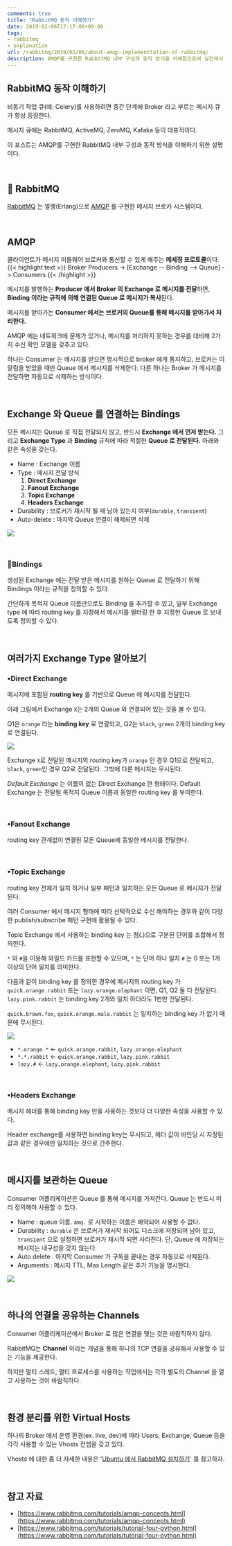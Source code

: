 ```yaml
---
comments: true
title: "RabbitMQ 동작 이해하기"
date: 2019-02-06T17:17:00+09:00
tags:
- rabbitmq
- explanation
url: /rabbitmq/2019/02/06/about-amqp-implementtation-of-rabbitmq/
description: AMQP를 구현한 RabbitMQ 내부 구성과 동작 방식을 이해함으로써 실전에서 RabbitMQ를 운영하기 위한 기초를 다진다.
---
```

## RabbitMQ 동작 이해하기

비동기 작업 큐(예: Celery)를 사용하려면 중간 단계에 Broker 라고 부르는 메시지 큐가 항상 등장한다.

메시지 큐에는 RabbitMQ, ActiveMQ, ZeroMQ, Kafaka 등이 대표적이다. 

이 포스트는 AMQP를 구현한 RabbitMQ 내부 구성과 동작 방식을 이해하기 위한 설명이다.

<br>

## 🐰 RabbitMQ

[RabbitMQ](https://www.rabbitmq.com/) 는 얼랭(Erlang)으로 [AMQP](https://ko.wikipedia.org/wiki/AMQP) 를 구현한 메시지 브로커 시스템이다.

<br>

## AMQP

클라이언트가 메시지 미들웨어 브로커와 통신할 수 있게 해주는 **메세징 프로토콜**이다. 
{{< highlight text >}}
                          Broker
Producers -> [Exchange -- Binding --> Queue] -> Consumers
{{< /highlight >}}

메시지를 발행하는 **Producer 에서 Broker 의 Exchange 로 메시지를 전달**하면, **Binding 이라는 규칙에 의해  연결된  Queue 로 메시지가 복사**된다.

메시지를 받아가는 **Consumer 에서는 브로커의 Queue를 통해 메시지를 받아가서 처리한다.**

AMQP 에는 네트워크에 문제가 있거나, 메시지를 처리하지 못하는 경우를 대비해 2가지 수신 확인 모델을 갖추고 있다.

하나는 Consumer 는 메시지를 받으면 명시적으로 broker 에게 통지하고, 브로커는 이 알림을 받았을 때만 Queue 에서 메시지를 삭제한다. 다른 하나는 Broker 가 메시지를 전달하면 자동으로 삭제하는 방식이다.

<br>

## Exchange 와 Queue 를 연결하는 Bindings

모든 메시지는 Queue 로 직접 전달되지 않고, 반드시 **Exchange 에서 먼저 받는다.** 그리고 **Exchange Type** 과 **Binding** 규칙에 따라 적절한 **Queue 로 전달된다.** 아래와 같은 속성을 갖는다. 

- Name : Exchange 이름
- Type : 메시지 전달 방식
    1. **Direct Exchange**
    2. **Fanout Exchange**
    3. **Topic Exchange**
    4. **Headers Exchange**
- Durability : 브로커가 재시작 될 때 남아 있는지 여부(`durable`, `transient`)
- Auto-delete : 마지막 Queue 연결이 해제되면 삭제

![](/images/rabbitmq-exchange.png)

<br>

### 🔗Bindings

생성된 Exchange 에는 전달 받은 메시지를 원하는 Queue 로 전달하기 위해 Bindings 이라는 규칙을 정의할 수 있다. 

간단하게 목적지 Queue 이름만으로도 Binding 을 추가할 수 있고, 일부 Exchange type 에 따라 routing key 를 지정해서 메시지를 필터링 한 후 지정한 Queue 로 보내도록 정의할 수 있다.

<br>

## 여러가지 Exchange Type 알아보기

### •Direct Exchange

메시지에 포함된 **routing key** 를 기반으로 Queue 에 메시지를 전달한다. 

아래 그림에서 Exchange `X`는 2개의 Queue 와 연결되어 있는 것을 볼 수 있다.

Q1은 `orange` 라는 **binding key** 로 연결되고, Q2는 `black`, `green` 2개의 binding key 로 연결된다. 

![](https://www.rabbitmq.com/img/tutorials/direct-exchange.png)

Exchange `X`로 전달된 메시지의 routing key가  `orange` 인 경우 Q1으로 전달되고,  `black`, `green`인 경우 Q2로 전달된다. 그밖에 다른 메시지는 무시된다.

*Default Exchange* 는 이름이 없는 Direct Exchange 한 형태이다. Default Exchange 는 전달될 목적지 Queue 이름과 동일한 routing key 를 부여한다.

<br>

### •Fanout Exchange

routing key 관계없이 연결된 모든 Queue에 동일한 메시지를 전달한다. 

<br>

### •Topic Exchange

routing key 전체가 일치 하거나 일부 패턴과 일치하는 모든 Queue 로 메시지가 전달된다.

여러 Consumer 에서 메시지 형태에 따라 선택적으로 수신 해야하는 경우와 같이 다양한 publish/subscribe 패턴 구현에 활용될 수 있다.

Topic Exchange 에서 사용하는 binding key 는 점(.)으로 구분된 단어를 조합해서 정의한다.

 `*` 와 `#`을 이용해 와일드 카드를 표현할 수 있으며, `*` 는 단어 하나 일치 `#` 는 0 또는 1개 이상의 단어 일치를 의미한다. 

다음과 같이 binding key 를 정의한 경우에 메시지의 routing key 가 `quick.orange.rabbit` 또는 `lazy.orange.elephant` 이면, Q1, Q2 둘 다 전달된다. `lazy.pink.rabbit` 는 binding key 2개와 일치 하더라도 1번만 전달된다.

`quick.brown.fox`, `quick.orange.male.rabbit` 는 일치하는 binding key 가 없기 때문에 무시된다.

![](https://www.rabbitmq.com/img/tutorials/python-five.png)

- `*.orange.*`  ← `quick.orange.rabbit`, `lazy.orange.elephant`
- `*.*.rabbit` ← `quick.orange.rabbit`, `lazy.pink.rabbit`
- `lazy.#` ← `lazy.orange.elephant`, `lazy.pink.rabbit`

<br>

### •Headers Exchange

메시지 헤더를 통해 binding key 만을 사용하는 것보다 더 다양한 속성을 사용할 수 있다.

Header exchange를 사용하면 binding key는 무시되고, 헤더 값이 바인딩 시 지정된 값과 같은 경우에만 일치하는 것으로 간주한다.

<br>

## 메시지를 보관하는 Queue

Consumer 어플리케이션은 Queue 를 통해 메시지를 가져간다. Queue 는 반드시 미리 정의해야 사용할 수 있다. 

- Name : queue 이름. `amq.` 로 시작하는 이름은 예약되어 사용할 수 없다.
- Durability : `durable` 은 브로커가 재시작 되어도 디스크에 저장되어 남아 있고, `transient` 으로 설정하면 브로커가 재시작 되면 사라진다. 단, Queue 에 저장되는 메시지는 내구성을 갖지 않는다.
- Auto delete : 마지막 Consumer 가 구독을 끝내는 경우 자동으로 삭제된다.
- Arguments : 메시지 TTL, Max Length 같은 추가 기능을 명시한다.

![](/images/rabbitmq-queue.png)

<br>

## 하나의 연결을 공유하는 Channels

Consumer 어플리케이션에서 Broker 로 많은 연결을 맺는 것은 바람직하지 않다. 

RabbitMQ는 **Channel** 이라는 개념을 통해 하나의 TCP 연결을 공유해서 사용할 수 있는 기능을 제공한다. 

하지만 멀티 스레드, 멀티 프로세스를 사용하는 작업에서는 각각 별도의 Channel 을 열고 사용하는 것이 바람직하다.

<br>

## 환경 분리를 위한 Virtual Hosts

하나의 Broker 에서 운영 환경(ex. live, dev)에 따라 Users, Exchange, Queue 등을 각각 사용할 수 있는 Vhosts 컨셉을 갖고 있다. 

Vhosts 에 대한 좀 더 자세한 내용은 '[Ubuntu 에서 RabbitMQ 설치하기](https://blog.jonnung.com/rabbitmq/2019/01/30/rabbitmq-installation-on-ubuntu/)' 를 참고하자.

<br>

## 참고 자료

- [https://www.rabbitmq.com/tutorials/amqp-concepts.html](https://www.rabbitmq.com/tutorials/amqp-concepts.html)
- [https://www.rabbitmq.com/tutorials/tutorial-four-python.html](https://www.rabbitmq.com/tutorials/tutorial-four-python.html)
